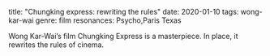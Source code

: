 title: "Chungking express: rewriting the rules"
date: 2020-01-10
tags: wong-kar-wai
genre: film
resonances: Psycho,Paris Texas

Wong Kar-Wai’s film Chungking Express is a masterpiece. In place, it rewrites the rules of cinema.
